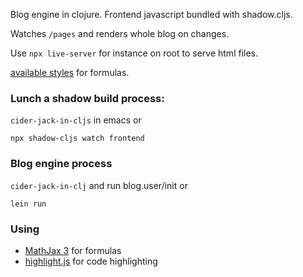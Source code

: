 Blog engine in clojure. Frontend javascript bundled with shadow.cljs.

Watches `/pages` and renders whole blog on changes.

Use `npx live-server` for instance on root to serve html files.

[available styles](/available-styles.html) for formulas.
### Lunch a shadow build process:

`cider-jack-in-cljs` in emacs or

```npx shadow-cljs watch frontend```

### Blog engine process

`cider-jack-in-clj` and run blog.user/init or

`lein run`


### Using

- [MathJax 3](https://www.mathjax.org) for formulas
- [highlight.js](https://highlightjs.org) for code highlighting
